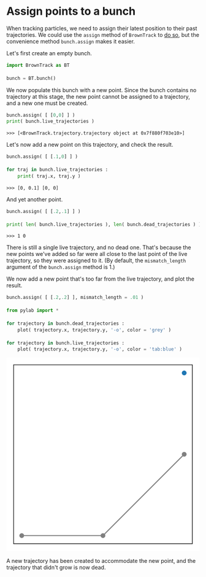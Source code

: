 # Assign points to a bunch

When tracking particles, we need to assign their latest position to their past trajectories. We could use the `assign` method of `BrownTrack` to [do so](./assign.md), but the convenience method `bunch.assign` makes it easier.

Let's first create an empty bunch.

```python
import BrownTrack as BT

bunch = BT.bunch()
```
We now populate this bunch with a new point. Since the bunch contains no trajectory at this stage, the new point cannot be assigned to a trajectory, and a new one must be created.

```python
bunch.assign( [ [0,0] ] )
print( bunch.live_trajectories )
```

```console
>>> [<BrownTrack.trajectory.trajectory object at 0x7f880f703e10>]
```

Let's now add a new point on this trajectory, and check the result.

```python
bunch.assign( [ [.1,0] ] )

for traj in bunch.live_trajectories :
    print( traj.x, traj.y )
```

```console
>>> [0, 0.1] [0, 0]
```

And yet another point.

```python
bunch.assign( [ [.2,.1] ] )

print( len( bunch.live_trajectories ), len( bunch.dead_trajectories ) )
```

```console
>>> 1 0
```

There is still a single live trajectory, and no dead one. That's because the new points we've added so far were all close to the last point of the live trajectory, so they were assigned to it. (By default, the `mismatch_length` argument of the `bunch.assign` method is 1.)

We now add a new point that's too far from the live trajectory, and plot the result.

```python
bunch.assign( [ [.2,.2] ], mismatch_length = .01 )

from pylab import *

for trajectory in bunch.dead_trajectories :
    plot( trajectory.x, trajectory.y, '-o', color = 'grey' )

for trajectory in bunch.live_trajectories :
    plot( trajectory.x, trajectory.y, '-o', color = 'tab:blue' )
```
![Live and dead trajectories](../figures/assign_to_bunch.svg)

A new trajectory has been created to accommodate the new point, and the trajectory that didn't grow is now dead.
